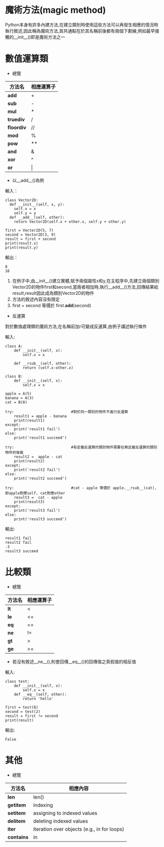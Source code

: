 # 魔術方法(magic method)

Python本身有許多內建方法,在建立類別時使用這些方法可以再發生相應的情況時執行敘述,因此稱為魔術方法,其共通點在於其名稱前後都有兩個下劃線,例如最早接觸的__init__()即是魔術方法之一

# 數值運算類

* 總覽

方法名   |相應運算子   
 ------------ | ------------ 
__add__ |+
__sub__ | -
__mul__ | *
__truediv__ | /
__floordiv__ | //
__mod__ | %
__pow__ | **
__and__ | &
__xor__ | ^
__or__ | \|

* 以__add__()為例

輸入：

    class Vector2D:
      def __init__(self, x, y):
        self.x = x
        self.y = y
      def __add__(self, other):
        return Vector2D(self.x + other.x, self.y + other.y)

    first = Vector2D(5, 7)
    second = Vector2D(3, 9)
    result = first + second
    print(result.x)
    print(result.y)

輸出：

    8
    16

1. 在例子中,由__init__()建立實體,賦予兩個屬性x和y,在主程序中,先建立兩個類別Vector2D的物件first和second,當兩者相加時,執行__add__()方法,回傳結果給result,result因此成為類別Vector2D的物件
2. 方法的敘述內容沒有限定
3. first + second 等價於 first.__add__(second)

* 反運算

對於數值處理類的魔術方法,在名稱前加r可變成反運算,由例子講述執行條件

輸入:

    class A:
        def __init__(self, x):
            self.x = x

        def __rsub__(self, other):
            return (self.x-other.x)

    class B:
        def __init__(self, x):
            self.x = x

    apple = A(5)
    banana = A(3)
    cat = B(8)

    try:                          #對於同一類別的物件不進行反運算
        result1 = apple - banana
        print(result1)
    except:
        print('result1 fail')
    else:
        print('result1 succeed')

    try:                          #有定義反運算的類別物件需要在無定義反運算的類別物件的後面
        result2 =  apple - cat
        print(result2)
    except:
        print('result2 fail')
    else:
        print('result2 succeed')

    try:                          #cat - apple 等價於 apple.__rsub__(cat), 即apple對應self, cat對應other
        result3 =  cat - apple
        print(result3)
    except:
        print('result3 fail')
    else:
        print('result3 succeed')

輸出:

    result1 fail
    result2 fail
    -3
    result3 succeed

# 比較類

* 總覽

方法名   |相應運算子   
 ------------ | ------------ 
__lt__ | <
__le__ | <=
__eq__ | ==
__ne__ | !=
__gt__ | >
__ge__ | >=

* 若沒有敘述__ne__(),則會回傳__eq__()的回傳值之真假值的相反值

輸入:

    class test:
        def __init__(self, x):
            self.x = x
        def __eq__(self, other):
            return 'hello'

    first = test(8)
    second = test(2)
    result = first != second
    print(result)

輸出:

    False

# 其他

* 總覽

方法名   |相應內容   
 ------------ | ------------ 
__len__ | len()
__getitem__ | indexing
__setitem__ | assigning to indexed values
__delitem__ | deleting indexed values
__iter__ | iteration over objects (e.g., in for loops)
__contains__ | in











